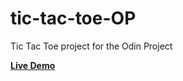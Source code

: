 # tic-tac-toe-OP
Tic Tac Toe project for the Odin Project

[**Live Demo**](https://lettuce05.github.io/tic-tac-toe-OP/)
